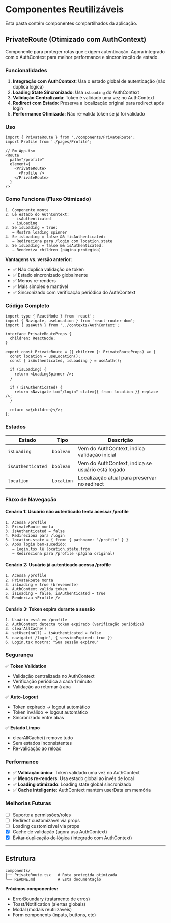 # Componentes Reutilizáveis

Esta pasta contém componentes compartilhados da aplicação.

## PrivateRoute (Otimizado com AuthContext)

Componente para proteger rotas que exigem autenticação. Agora integrado com o AuthContext para melhor performance e sincronização de estado.

### Funcionalidades

1. **Integração com AuthContext**: Usa o estado global de autenticação (não duplica lógica)
2. **Loading State Sincronizado**: Usa `isLoading` do AuthContext
3. **Validação Centralizada**: Token é validado uma vez no AuthContext
4. **Redirect com Estado**: Preserva a localização original para redirect após login
5. **Performance Otimizada**: Não re-valida token se já foi validado

### Uso

```tsx
import { PrivateRoute } from './components/PrivateRoute';
import Profile from './pages/Profile';

// Em App.tsx
<Route 
  path="/profile" 
  element={
    <PrivateRoute>
      <Profile />
    </PrivateRoute>
  } 
/>
```

### Como Funciona (Fluxo Otimizado)

```
1. Componente monta
2. Lê estado do AuthContext:
   - isAuthenticated
   - isLoading
3. Se isLoading = true:
   → Mostra loading spinner
4. Se isLoading = false && !isAuthenticated:
   → Redireciona para /login com location.state
5. Se isLoading = false && isAuthenticated:
   → Renderiza children (página protegida)
```

**Vantagens vs. versão anterior:**
- ✅ Não duplica validação de token
- ✅ Estado sincronizado globalmente
- ✅ Menos re-renders
- ✅ Mais simples e mantível
- ✅ Sincronizado com verificação periódica do AuthContext

### Código Completo

```tsx
import type { ReactNode } from 'react';
import { Navigate, useLocation } from 'react-router-dom';
import { useAuth } from '../contexts/AuthContext';

interface PrivateRouteProps {
  children: ReactNode;
}

export const PrivateRoute = ({ children }: PrivateRouteProps) => {
  const location = useLocation();
  const { isAuthenticated, isLoading } = useAuth();

  if (isLoading) {
    return <LoadingSpinner />;
  }

  if (!isAuthenticated) {
    return <Navigate to="/login" state={{ from: location }} replace />;
  }

  return <>{children}</>;
};
```

### Estados

| Estado | Tipo | Descrição |
|--------|------|-----------|
| `isLoading` | `boolean` | Vem do AuthContext, indica validação inicial |
| `isAuthenticated` | `boolean` | Vem do AuthContext, indica se usuário está logado |
| `location` | `Location` | Localização atual para preservar no redirect |

### Fluxo de Navegação

#### Cenário 1: Usuário não autenticado tenta acessar /profile

```
1. Acessa /profile
2. PrivateRoute monta
3. isAuthenticated = false
4. Redireciona para /login
5. location.state = { from: { pathname: '/profile' } }
6. Após login bem-sucedido:
   → Login.tsx lê location.state.from
   → Redireciona para /profile (página original)
```

#### Cenário 2: Usuário já autenticado acessa /profile

```
1. Acessa /profile
2. PrivateRoute monta
3. isLoading = true (brevemente)
4. AuthContext valida token
5. isLoading = false, isAuthenticated = true
6. Renderiza <Profile />
```

#### Cenário 3: Token expira durante a sessão

```
1. Usuário está em /profile
2. AuthContext detecta token expirado (verificação periódica)
3. clearAllCache()
4. setUser(null) → isAuthenticated = false
5. navigate('/login', { sessionExpired: true })
6. Login.tsx mostra: "Sua sessão expirou"
```

### Segurança

✅ **Token Validation**
- Validação centralizada no AuthContext
- Verificação periódica a cada 1 minuto
- Validação ao retornar à aba

✅ **Auto-Logout**
- Token expirado → logout automático
- Token inválido → logout automático
- Sincronizado entre abas

✅ **Estado Limpo**
- clearAllCache() remove tudo
- Sem estados inconsistentes
- Re-validação ao reload

### Performance

- ✅ **Validação única**: Token validado uma vez no AuthContext
- ✅ **Menos re-renders**: Usa estado global ao invés de local
- ✅ **Loading otimizado**: Loading state global sincronizado
- ✅ **Cache inteligente**: AuthContext mantém userData em memória

### Melhorias Futuras

- [ ] Suporte a permissões/roles
- [ ] Redirect customizável via props
- [ ] Loading customizável via props
- [x] ~~Cache de validação~~ (agora usa AuthContext)
- [x] ~~Evitar duplicação de lógica~~ (integrado com AuthContext)

---

## Estrutura

```
components/
├── PrivateRoute.tsx   # Rota protegida otimizada
└── README.md          # Esta documentação
```

**Próximos componentes:**
- ErrorBoundary (tratamento de erros)
- Toast/Notification (alertas globais)
- Modal (modais reutilizáveis)
- Form components (inputs, buttons, etc)
